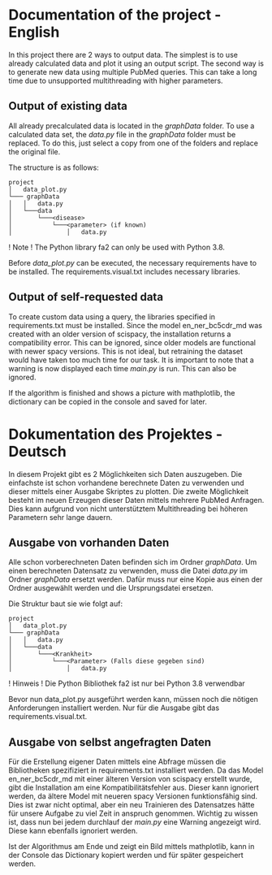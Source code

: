 # Documentation of the project - English
In this project there are 2 ways to output data. 
The simplest is to use already calculated data and plot it using an output script. 
The second way is to generate new data using multiple PubMed queries.
This can take a long time due to unsupported multithreading with higher parameters. 

## Output of existing data

All already precalculated data is located in the *graphData* folder.
To use a calculated data set, the *data.py* file in the *graphData* folder must be replaced. 
To do this, just select a copy from one of the folders and replace the original file.

The structure is as follows:
```
project
│   data_plot.py
└─── graphData
│   │   data.py
│   └───data
│       └───<disease>
│           └───<parameter> (if known)
│               │   data.py        
```
! Note ! The Python library fa2 can only be used with Python 3.8.
 
Before *data_plot.py* can be executed, the necessary requirements have to be installed. 
The requirements.visual.txt includes necessary libraries.

## Output of self-requested data

To create custom data using a query, the libraries specified in requirements.txt must be installed.
Since the model en_ner_bc5cdr_md was created with an older version of scispacy, the installation returns a
compatibility error.
This can be ignored, since older models are functional with newer spacy versions.
This is not ideal, but retraining the dataset would have taken too much time for our task.
It is important to note that a warning is now displayed each time *main.py* is run.
This can also be ignored.

If the algorithm is finished and shows a picture with mathplotlib, the dictionary can be copied in the console and 
saved for later.



# Dokumentation des Projektes - Deutsch

In diesem Projekt gibt es 2 Möglichkeiten sich Daten auszugeben. 
Die einfachste ist schon vorhandene berechnete Daten zu verwenden und dieser mittels einer Ausgabe Skriptes zu plotten. 
Die zweite Möglichkeit besteht im neuen Erzeugen dieser Daten mittels mehrere PubMed Anfragen.
Dies kann aufgrund von nicht unterstütztem Multithreading bei höheren Parametern sehr lange dauern.   

## Ausgabe von vorhanden Daten

Alle schon vorberechneten Daten befinden sich im Ordner *graphData*.
Um einen berechneten Datensatz zu verwenden, muss die Datei *data.py* im Ordner *graphData* ersetzt werden. 
Dafür muss nur eine Kopie aus einen der Ordner ausgewählt werden und die Ursprungsdatei ersetzen.

Die Struktur baut sie wie folgt auf:
```
project
│   data_plot.py
└─── graphData
│   │   data.py
│   └───data
│       └───<Krankheit>
│           └───<Parameter> (Falls diese gegeben sind)
│               │   data.py        
```
! Hinweis ! Die Python Bibliothek fa2 ist nur bei Python 3.8 verwendbar
 
Bevor nun data_plot.py ausgeführt werden kann, müssen noch die nötigen Anforderungen installiert werden. 
Nur für die Ausgabe gibt das requirements.visual.txt.


## Ausgabe von selbst angefragten Daten

Für die Erstellung eigener Daten mittels eine Abfrage müssen die Bibliotheken spezifiziert in 
requirements.txt installiert werden.
Da das Model en_ner_bc5cdr_md mit einer älteren Version von scispacy erstellt wurde, gibt die Installation am eine
Kompatibilitätsfehler aus.
Dieser kann ignoriert werden, da ältere Model mit neueren spacy Versionen funktionsfähig sind.
Dies ist zwar nicht optimal, aber ein neu Trainieren des Datensatzes hätte für unsere Aufgabe zu viel Zeit 
in anspruch genommen.
Wichtig zu wissen ist, dass nun bei jedem durchlauf der *main.py* eine Warning angezeigt wird.
Diese kann ebenfalls ignoriert werden.

Ist der Algorithmus am Ende und zeigt ein Bild mittels mathplotlib, kann in der Console das Dictionary kopiert werden
und für später gespeichert werden.